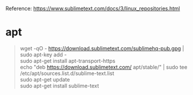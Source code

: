 Reference: https://www.sublimetext.com/docs/3/linux_repositories.html

# apt
> wget -qO - https://download.sublimetext.com/sublimehq-pub.gpg | sudo apt-key add -  
> sudo apt-get install apt-transport-https  
> echo "deb https://download.sublimetext.com/ apt/stable/" | sudo tee /etc/apt/sources.list.d/sublime-text.list  
> sudo apt-get update  
> sudo apt-get install sublime-text

